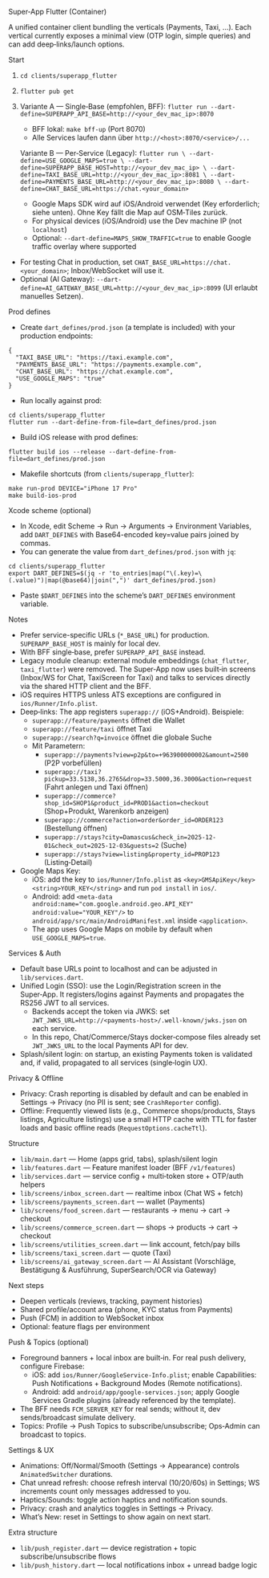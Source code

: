 Super‑App Flutter (Container)

A unified container client bundling the verticals (Payments, Taxi, …). Each vertical currently exposes a minimal view (OTP login, simple queries) and can add deep‑links/launch options.

Start
1) `cd clients/superapp_flutter`
2) `flutter pub get`
3) Variante A — Single‑Base (empfohlen, BFF):
   `flutter run --dart-define=SUPERAPP_API_BASE=http://<your_dev_mac_ip>:8070`
   - BFF lokal: `make bff-up` (Port 8070)
   - Alle Services laufen dann über `http://<host>:8070/<service>/...`
   
   Variante B — Per‑Service (Legacy):
   `flutter run \
       --dart-define=USE_GOOGLE_MAPS=true \
       --dart-define=SUPERAPP_BASE_HOST=http://<your_dev_mac_ip> \
       --dart-define=TAXI_BASE_URL=http://<your_dev_mac_ip>:8081 \
       --dart-define=PAYMENTS_BASE_URL=http://<your_dev_mac_ip>:8080 \
       --dart-define=CHAT_BASE_URL=https://chat.<your_domain>`
   - Google Maps SDK wird auf iOS/Android verwendet (Key erforderlich; siehe unten). Ohne Key fällt die Map auf OSM‑Tiles zurück.
   - For physical devices (iOS/Android) use the Dev machine IP (not `localhost`)
   - Optional: `--dart-define=MAPS_SHOW_TRAFFIC=true` to enable Google traffic overlay where supported
 - For testing Chat in production, set `CHAT_BASE_URL=https://chat.<your_domain>`; Inbox/WebSocket will use it.
 - Optional (AI Gateway): `--dart-define=AI_GATEWAY_BASE_URL=http://<your_dev_mac_ip>:8099` (UI erlaubt manuelles Setzen).

Prod defines
- Create `dart_defines/prod.json` (a template is included) with your production endpoints:

```
{
  "TAXI_BASE_URL": "https://taxi.example.com",
  "PAYMENTS_BASE_URL": "https://payments.example.com",
  "CHAT_BASE_URL": "https://chat.example.com",
  "USE_GOOGLE_MAPS": "true"
}
```

- Run locally against prod:

```
cd clients/superapp_flutter
flutter run --dart-define-from-file=dart_defines/prod.json
```

- Build iOS release with prod defines:

```
flutter build ios --release --dart-define-from-file=dart_defines/prod.json
```

- Makefile shortcuts (from `clients/superapp_flutter`):

```
make run-prod DEVICE="iPhone 17 Pro"
make build-ios-prod
```

Xcode scheme (optional)
- In Xcode, edit Scheme → Run → Arguments → Environment Variables, add `DART_DEFINES` with Base64-encoded key=value pairs joined by commas.
- You can generate the value from `dart_defines/prod.json` with `jq`:

```
cd clients/superapp_flutter
export DART_DEFINES=$(jq -r 'to_entries|map("\(.key)=\(.value)")|map(@base64)|join(",")' dart_defines/prod.json)
```

- Paste `$DART_DEFINES` into the scheme’s `DART_DEFINES` environment variable.

Notes
- Prefer service-specific URLs (`*_BASE_URL`) for production. `SUPERAPP_BASE_HOST` is mainly for local dev.
- With BFF single‑base, prefer `SUPERAPP_API_BASE` instead.
- Legacy module cleanup: external module embeddings (`chat_flutter`, `taxi_flutter`) were removed. The Super‑App now uses built‑in screens
  (Inbox/WS for Chat, TaxiScreen for Taxi) and talks to services directly via the shared HTTP client and the BFF.
- iOS requires HTTPS unless ATS exceptions are configured in `ios/Runner/Info.plist`.
- Deep‑links: The app registers `superapp://` (iOS+Android). Beispiele:
  - `superapp://feature/payments` öffnet die Wallet
  - `superapp://feature/taxi` öffnet Taxi
  - `superapp://search?q=invoice` öffnet die globale Suche
  - Mit Parametern:
    - `superapp://payments?view=p2p&to=+963900000002&amount=2500` (P2P vorbefüllen)
    - `superapp://taxi?pickup=33.5138,36.2765&drop=33.5000,36.3000&action=request` (Fahrt anlegen und Taxi öffnen)
    - `superapp://commerce?shop_id=SHOP1&product_id=PROD1&action=checkout` (Shop+Produkt, Warenkorb anzeigen)
    - `superapp://commerce?action=order&order_id=ORDER123` (Bestellung öffnen)
    - `superapp://stays?city=Damascus&check_in=2025-12-01&check_out=2025-12-03&guests=2` (Suche)
    - `superapp://stays?view=listing&property_id=PROP123` (Listing‑Detail)
- Google Maps Key:
  - iOS: add the key to `ios/Runner/Info.plist` as `<key>GMSApiKey</key><string>YOUR_KEY</string>` and run `pod install` in `ios/`.
  - Android: add `<meta-data android:name="com.google.android.geo.API_KEY" android:value="YOUR_KEY"/>` to `android/app/src/main/AndroidManifest.xml` inside `<application>`.
  - The app uses Google Maps on mobile by default when `USE_GOOGLE_MAPS=true`.

Services & Auth
- Default base URLs point to localhost and can be adjusted in `lib/services.dart`.
- Unified Login (SSO): use the Login/Registration screen in the Super‑App. It registers/logins against Payments and propagates the RS256 JWT to all services.
  - Backends accept the token via JWKS: set `JWT_JWKS_URL=http://<payments-host>/.well-known/jwks.json` on each service.
  - In this repo, Chat/Commerce/Stays docker‑compose files already set `JWT_JWKS_URL` to the local Payments API for dev.
- Splash/silent login: on startup, an existing Payments token is validated and, if valid, propagated to all services (single‑login UX).

Privacy & Offline
- Privacy: Crash reporting is disabled by default and can be enabled in Settings → Privacy (no PII is sent; see `CrashReporter` config).
- Offline: Frequently viewed lists (e.g., Commerce shops/products, Stays listings, Agriculture listings) use a small HTTP cache with TTL for faster loads and basic offline reads (`RequestOptions.cacheTtl`).

Structure
- `lib/main.dart` — Home (apps grid, tabs), splash/silent login
- `lib/features.dart` — Feature manifest loader (BFF `/v1/features`)
- `lib/services.dart` — service config + multi‑token store + OTP/auth helpers
- `lib/screens/inbox_screen.dart` — realtime inbox (Chat WS + fetch)
- `lib/screens/payments_screen.dart` — wallet (Payments)
- `lib/screens/food_screen.dart` — restaurants → menu → cart → checkout
- `lib/screens/commerce_screen.dart` — shops → products → cart → checkout
- `lib/screens/utilities_screen.dart` — link account, fetch/pay bills
- `lib/screens/taxi_screen.dart` — quote (Taxi)
 - `lib/screens/ai_gateway_screen.dart` — AI Assistant (Vorschläge, Bestätigung & Ausführung, SuperSearch/OCR via Gateway)

Next steps
- Deepen verticals (reviews, tracking, payment histories)
- Shared profile/account area (phone, KYC status from Payments)
- Push (FCM) in addition to WebSocket inbox
- Optional: feature flags per environment

Push & Topics (optional)
- Foreground banners + local inbox are built‑in. For real push delivery, configure Firebase:
  - iOS: add `ios/Runner/GoogleService-Info.plist`; enable Capabilities: Push Notifications + Background Modes (Remote notifications).
  - Android: add `android/app/google-services.json`; apply Google Services Gradle plugins (already referenced by the template).
- The BFF needs `FCM_SERVER_KEY` for real sends; without it, dev sends/broadcast simulate delivery.
- Topics: Profile → Push Topics to subscribe/unsubscribe; Ops‑Admin can broadcast to topics.

Settings & UX
- Animations: Off/Normal/Smooth (Settings → Appearance) controls `AnimatedSwitcher` durations.
- Chat unread refresh: choose refresh interval (10/20/60s) in Settings; WS increments count only messages addressed to you.
- Haptics/Sounds: toggle action haptics and notification sounds.
- Privacy: crash and analytics toggles in Settings → Privacy.
- What’s New: reset in Settings to show again on next start.

Extra structure
- `lib/push_register.dart` — device registration + topic subscribe/unsubscribe flows
- `lib/push_history.dart` — local notifications inbox + unread badge logic
